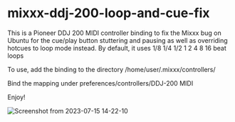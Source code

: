 # mixxx-ddj-200-loop-and-cue-fix
This is a Pioneer DDJ 200 MIDI controller binding to fix the Mixxx bug on Ubuntu for the cue/play button stuttering and pausing as well as overriding hotcues to loop mode instead. 
By default, it uses 1/8 1/4 1/2 1 2 4 8 16 beat loops

To use, add the binding to the directory /home/user/.mixxx/controllers/ 

Bind the mapping under preferences/controllers/DDJ-200 MIDI

Enjoy!



![Screenshot from 2023-07-15 14-22-10](https://github.com/evanc18/mixxx-ddj-200-loop-and-cue-fix/assets/53269886/ac5ccebe-152b-41e7-8e16-d776f35e1221)
